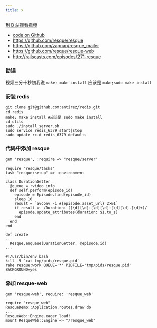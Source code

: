 ```yaml
---
title: x
---
```


[到 B 站观看视频]()


- [code on Github](https://github.com/happycasts/episode-89-demo)
- <https://github.com/resque/resque>
- <https://github.com/zapnap/resque_mailer>
- <https://github.com/resque/resque-web>
- <http://railscasts.com/episodes/271-resque>

### 勘误

视频三分十秒初我说 `make; make install` 应该是 `make;sudo make install` 

### 安装 redis

~~~
git clone git@github.com:antirez/redis.git
cd redis
make; make install #应该是 sudo make install 
cd utils
sudo ./install_server.sh
sudo service redis_6379 start|stop
sudo update-rc.d redis_6379 defaults
~~~

### 代码中添加 resque

~~~
gem 'resque', :require => "resque/server"
~~~

~~~
require "resque/tasks"
task "resque:setup" => :environment
~~~

~~~
class DurationGetter
  @queue = :video_info
  def self.perform(episode_id)
    episode = Episode.find(episode_id)
    sleep 10
    result = `avconv -i #{episode.asset_url} 2>&1`
    if result =~ /Duration: ([\d][\d]:[\d][\d]:[\d][\d].[\d]+)/
      episode.update_attributes(duration: $1.to_s)
    end
  end
end
~~~

~~~
def create
...
  Resque.enqueue(DurationGetter, @episode.id)
...
~~~

~~~
#!/usr/bin/env bash
kill -9 `cat tmp/pids/resque.pid`
rake resque:work QUEUE='*' PIDFILE='tmp/pids/resque.pid' BACKGROUND=yes
~~~

### 添加 resque-web

~~~
gem 'resque-web', require: 'resque_web'
~~~

~~~
require "resque_web"
ResqueDemo::Application.routes.draw do
...
ResqueWeb::Engine.eager_load!
mount ResqueWeb::Engine => "/resque_web"
~~~

